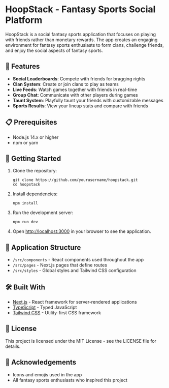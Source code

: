 # HoopStack - Fantasy Sports Social Platform

HoopStack is a social fantasy sports application that focuses on playing with friends rather than monetary rewards. The app creates an engaging environment for fantasy sports enthusiasts to form clans, challenge friends, and enjoy the social aspects of fantasy sports.

## 🏀 Features

- **Social Leaderboards**: Compete with friends for bragging rights
- **Clan System**: Create or join clans to play as teams
- **Live Feeds**: Watch games together with friends in real-time
- **Group Chat**: Communicate with other players during games
- **Taunt System**: Playfully taunt your friends with customizable messages
- **Sports Results**: View your lineup stats and compare with friends

## 📋 Prerequisites

- Node.js 14.x or higher
- npm or yarn

## 🚀 Getting Started

1. Clone the repository:
   ```
   git clone https://github.com/yourusername/hoopstack.git
   cd hoopstack
   ```

2. Install dependencies:
   ```
   npm install
   ```

3. Run the development server:
   ```
   npm run dev
   ```

4. Open [http://localhost:3000](http://localhost:3000) in your browser to see the application.

## 📱 Application Structure

- `/src/components` - React components used throughout the app
- `/src/pages` - Next.js pages that define routes
- `/src/styles` - Global styles and Tailwind CSS configuration

## 🛠️ Built With

- [Next.js](https://nextjs.org/) - React framework for server-rendered applications
- [TypeScript](https://www.typescriptlang.org/) - Typed JavaScript
- [Tailwind CSS](https://tailwindcss.com/) - Utility-first CSS framework

## 📄 License

This project is licensed under the MIT License - see the LICENSE file for details.

## 🙏 Acknowledgements

- Icons and emojis used in the app
- All fantasy sports enthusiasts who inspired this project 